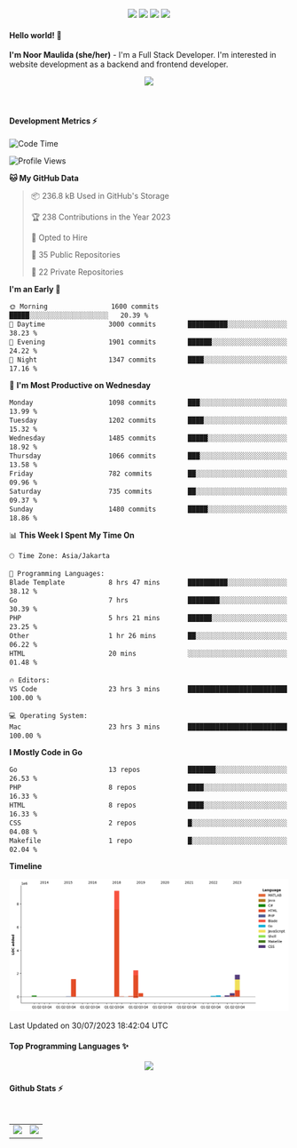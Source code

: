 <p align="center">
  <img src="https://dev.discordprofiles.me/badge/status/814439552055771206?simple=true">
  <img src="https://dev.discordprofiles.me/badge/playing/814439552055771206">
  <img src="https://dev.discordprofiles.me/badge/vscode/814439552055771206">
  <img src="https://dev.discordprofiles.me/badge/spotify/814439552055771206">
</p>

#### Hello world! 👋
**I'm Noor Maulida (she/her)** - I'm a Full Stack Developer. I'm interested in website development as a backend and frontend developer.

<p align="center">
  <img src="https://skillicons.dev/icons?i=go,php,laravel,nodejs,vue,express,ruby,mongodb,docker,aws,gcp" />
</p>
<br>

#### Development Metrics ⚡
<!--START_SECTION:waka-->
![Code Time](http://img.shields.io/badge/Code%20Time-66%20hrs%201%20min-blue)

![Profile Views](http://img.shields.io/badge/Profile%20Views-0-blue)

**🐱 My GitHub Data** 

> 📦 236.8 kB Used in GitHub's Storage 
 > 
> 🏆 238 Contributions in the Year 2023
 > 
> 💼 Opted to Hire
 > 
> 📜 35 Public Repositories 
 > 
> 🔑 22 Private Repositories 
 > 
**I'm an Early 🐤** 

```text
🌞 Morning                1600 commits        █████░░░░░░░░░░░░░░░░░░░░   20.39 % 
🌆 Daytime                3000 commits        ██████████░░░░░░░░░░░░░░░   38.23 % 
🌃 Evening                1901 commits        ██████░░░░░░░░░░░░░░░░░░░   24.22 % 
🌙 Night                  1347 commits        ████░░░░░░░░░░░░░░░░░░░░░   17.16 % 
```
📅 **I'm Most Productive on Wednesday** 

```text
Monday                   1098 commits        ███░░░░░░░░░░░░░░░░░░░░░░   13.99 % 
Tuesday                  1202 commits        ████░░░░░░░░░░░░░░░░░░░░░   15.32 % 
Wednesday                1485 commits        █████░░░░░░░░░░░░░░░░░░░░   18.92 % 
Thursday                 1066 commits        ███░░░░░░░░░░░░░░░░░░░░░░   13.58 % 
Friday                   782 commits         ██░░░░░░░░░░░░░░░░░░░░░░░   09.96 % 
Saturday                 735 commits         ██░░░░░░░░░░░░░░░░░░░░░░░   09.37 % 
Sunday                   1480 commits        █████░░░░░░░░░░░░░░░░░░░░   18.86 % 
```


📊 **This Week I Spent My Time On** 

```text
🕑︎ Time Zone: Asia/Jakarta

💬 Programming Languages: 
Blade Template           8 hrs 47 mins       ██████████░░░░░░░░░░░░░░░   38.12 % 
Go                       7 hrs               ████████░░░░░░░░░░░░░░░░░   30.39 % 
PHP                      5 hrs 21 mins       ██████░░░░░░░░░░░░░░░░░░░   23.25 % 
Other                    1 hr 26 mins        ██░░░░░░░░░░░░░░░░░░░░░░░   06.22 % 
HTML                     20 mins             ░░░░░░░░░░░░░░░░░░░░░░░░░   01.48 % 

🔥 Editors: 
VS Code                  23 hrs 3 mins       █████████████████████████   100.00 % 

💻 Operating System: 
Mac                      23 hrs 3 mins       █████████████████████████   100.00 % 
```

**I Mostly Code in Go** 

```text
Go                       13 repos            ███████░░░░░░░░░░░░░░░░░░   26.53 % 
PHP                      8 repos             ████░░░░░░░░░░░░░░░░░░░░░   16.33 % 
HTML                     8 repos             ████░░░░░░░░░░░░░░░░░░░░░   16.33 % 
CSS                      2 repos             █░░░░░░░░░░░░░░░░░░░░░░░░   04.08 % 
Makefile                 1 repo              █░░░░░░░░░░░░░░░░░░░░░░░░   02.04 % 
```



**Timeline**

![Lines of Code chart](https://raw.githubusercontent.com/noormaulida/noormaulida/main/assets/bar_graph.png)


 Last Updated on 30/07/2023 18:42:04 UTC
<!--END_SECTION:waka-->

#### Top Programming Languages ✨
<p align="center">
  <img src="https://api.githubtrends.io/user/svg/noormaulida/langs?time_range=one_year&include_private=true&compact=true&theme=dark" />
</p>

#### Github Stats ⚡
<p align="center">
  <table>
    <tr>
      <td>
        <img src="https://github-readme-streak-stats.herokuapp.com?user=noormaulida&theme=react&hide_border=true&mode=weekly" height="180" />
      </td>
      <td>
        <img src="https://github-readme-stats.vercel.app/api?username=noormaulida&theme=react&count_private=true&hide_border=true&line_height=20" height="180"/>
      </td>
    </tr>
</p>
<br>

